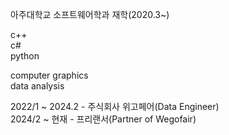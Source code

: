 아주대학교 소프트웨어학과 재학(2020.3~)

c++  
c#  
python  

computer graphics  
data analysis  

2022/1 ~ 2024.2 - 주식회사 위고페어(Data Engineer)<br/>
2024/2 ~ 현재 - 프리랜서(Partner of Wegofair)
